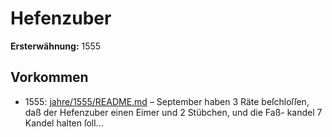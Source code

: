# Hefenzuber

**Ersterwähnung:** 1555

## Vorkommen
- 1555: [jahre/1555/README.md](../jahre/1555/README.md) – September haben 3 Räte beſchloſſen, daß der
Hefenzuber einen Eimer und 2 Stübchen, und die Faß-
kandel 7 Kandel halten ſoll...
